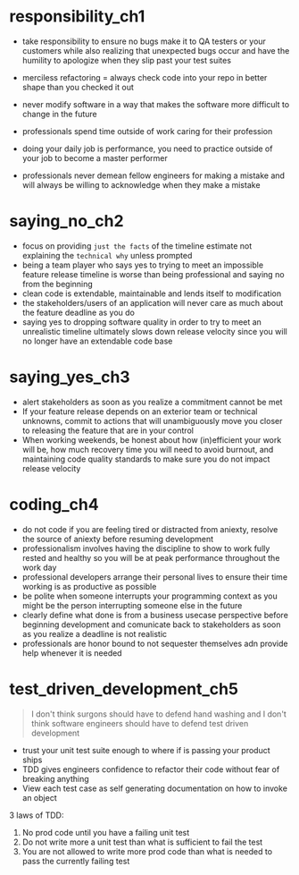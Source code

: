 # responsibility_ch1
- take responsibility to ensure no bugs make it to QA testers or your customers while also realizing that unexpected bugs occur and have the humility to apologize when they slip past your test suites

- merciless refactoring = always check code into your repo in better shape than you checked it out
- never modify software in a way that makes the software more difficult to change in the future
- professionals spend time outside of work caring for their profession

- doing your daily job is performance, you need to practice outside of your job to become a master performer
- professionals never demean fellow engineers for making a mistake and will always be willing to acknowledge when they make a mistake


# saying_no_ch2
- focus on providing ```just the facts``` of the timeline estimate not explaining the ```technical why``` unless prompted
- being a team player who says yes to trying to meet an impossible feature release timeline is worse than being professional and saying no from the beginning
- clean code is extendable, maintainable and lends itself to modification
- the stakeholders/users of an application will never care as much about the feature deadline as you do
- saying yes to dropping software quality in order to try to meet an unrealistic timeline ultimately slows down release velocity since you will no longer have an extendable code base


# saying_yes_ch3
- alert stakeholders as soon as you realize a commitment cannot be met
- If your feature release depends on an exterior team or technical unknowns, commit to actions that will unambiguously move you closer to releasing the feature that are in your control
- When working weekends, be honest about how (in)efficient your work will be, how much recovery time you will need to avoid burnout, and maintaining code quality standards to make sure you do not impact release velocity 


# coding_ch4
- do not code if you are feeling tired or distracted from aniexty, resolve the source of aniexty before resuming development
- professionalism involves having the discipline to show to work fully rested and healthy so you will be at peak performance throughout the work day
- professional developers arrange their personal lives to ensure their time working is as productive as possible
- be polite when someone interrupts your programming context as you might be the person interrupting someone else in the future
- clearly define what done is from a business usecase perspective before beginning development and comunicate back to stakeholders as soon as you realize a deadline is not realistic
- professionals are honor bound to not sequester themselves adn provide help whenever it is needed


# test_driven_development_ch5
> I don't think surgons should have to defend hand washing and I don't think software engineers should have to defend test driven development
- trust your unit test suite enough to where if is passing your product ships
- TDD gives engineers confidence to refactor their code without fear of breaking anything
- View each test case as self generating documentation on how to invoke an object

3 laws of TDD:
1) No prod code until you have a failing unit test
2) Do not write more a unit test than what is sufficient to fail the test
3) You are not allowed to write more prod code than what is needed to pass the currently failing test
